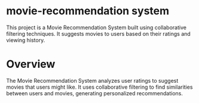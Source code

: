 # movie-recommendation system
This project is a Movie Recommendation System built using collaborative filtering techniques. It suggests movies to users based on their ratings and viewing history.
# Overview
The Movie Recommendation System analyzes user ratings to suggest movies that users might like. It uses collaborative filtering to find similarities between users and movies, generating personalized recommendations.
